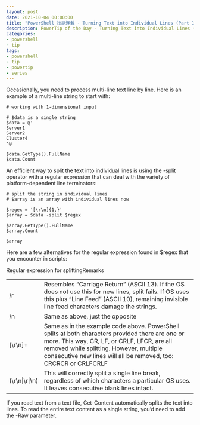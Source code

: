 ```yaml
---
layout: post
date: 2021-10-04 00:00:00
title: "PowerShell 技能连载 - Turning Text into Individual Lines (Part 1)"
description: PowerTip of the Day - Turning Text into Individual Lines (Part 1)
categories:
- powershell
- tip
tags:
- powershell
- tip
- powertip
- series
---
```

Occasionally, you need to process multi-line text line by line. Here is an example of a multi-line string to start with:

    # working with 1-dimensional input

    # $data is a single string
    $data = @'
    Server1
    Server2
    Cluster4
    '@

    $data.GetType().FullName
    $data.Count


An efficient way to split the text into individual lines is using the -split operator with a regular expression that can deal with the variety of platform-dependent line terminators:

    # split the string in individual lines
    # $array is an array with individual lines now

    $regex = '[\r\n]{1,}'
    $array = $data -split $regex

    $array.GetType().FullName
    $array.Count

    $array


Here are a few alternatives for the regular expression found in $regex that you encounter in scripts:

<table><tbody><tr>Regular expression for splittingRemarks</tr><tr><td>/r</td><td>Resembles “Carriage Return” (ASCII 13). If the OS does not use this for new lines, split fails. If OS uses this plus “Line Feed” (ASCII 10), remaining invisible line feed characters damage the strings.</td></tr><tr><td>/n</td><td>Same as above, just the opposite</td></tr><tr><td>[\r\n]+</td><td>Same as in the example code above. PowerShell splits at both characters provided there are one or more. This way, CR, LF, or CRLF, LFCR, are all removed while splitting. However, multiple consecutive new lines will all be removed, too: CRCRCR or CRLFCRLF</td></tr><tr><td>(\r\n|\r|\n)</td><td>This will correctly split a single line break, regardless of which characters a particular OS uses. It leaves consecutive blank lines intact.</td></tr></tbody></table>If you read text from a text file, Get-Content automatically splits the text into lines. To read the entire text content as a single string, you’d need to add the -Raw parameter.





<!--本文国际来源：[Turning Text into Individual Lines (Part 1)](https://community.idera.com/database-tools/powershell/powertips/b/tips/posts/turning-text-into-individual-lines-part-1)-->

